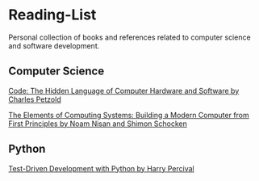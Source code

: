 # Reading-List
Personal collection of books and references related to computer science and software development.

## Computer Science
[Code: The Hidden Language of Computer Hardware and Software by Charles Petzold](https://read.amazon.com/kp/embed?asin=B00JDMPOK2&asin=B00JDMPOK2&preview=newtab&linkCode=kpe&ref_=cm_sw_r_kb_dp_nL3OxbD56C6T6)

[The Elements of Computing Systems: Building a Modern Computer from First Principles by Noam Nisan and Shimon Schocken](https://read.amazon.com/kp/embed?asin=B004HHORGA&asin=B004HHORGA&preview=newtab&linkCode=kpe&ref_=cm_sw_r_kb_dp_qB3Oxb2Z61MCG)

## Python
[Test-Driven Development with Python by Harry Percival](https://read.amazon.com/kp/embed?asin=B00NH1JM8A&asin=B00NH1JM8A&preview=newtab&linkCode=kpe&ref_=cm_sw_r_kb_dp_nM3OxbDTJ2J38)


